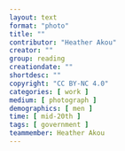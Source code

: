 ```yaml
---
layout: text
format: "photo"
title: ""
contributor: "Heather Akou"
creator: ""
group: reading
creationdate: ""
shortdesc: ""
copyright: "CC BY-NC 4.0"
categories: [ work ]
medium: [ photograph ]
demographics: [ men ]
time: [ mid-20th ]
tags: [ government ]
teammember: Heather Akou
---
```


